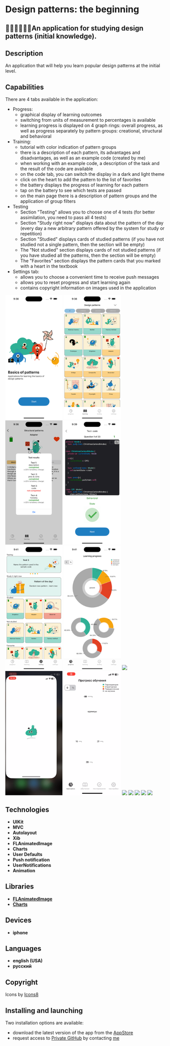 # Design patterns: the beginning

## 👩🏻‍🎓👨🏾‍🎓An application for studying design patterns (initial knowledge). 

## Description
 <p> An application that will help you learn popular design patterns at the initial level. </p>


## Capabilities
There are 4 tabs available in the application:
- Progress:
    - graphical display of learning outcomes
    - switching from units of measurement to percentages is available
    - learning progress is displayed on 4 graph rings: overall progress, as well as progress separately by pattern groups: creational, structural and behavioral
- Training:
    - tutorial with color indication of pattern groups
    - there is a description of each pattern, its advantages and disadvantages, as well as an example code (created by me)
    - when working with an example code, a description of the task and the result of the code are available
    - on the code tab, you can switch the display in a dark and light theme
    - click on the heart to add the pattern to the list of favorites
    - the battery displays the progress of learning for each pattern
    - tap on the battery to see which tests are passed
    - on the main page there is a description of pattern groups and the application of group filters
- Testing
    - Section "Testing" allows you to choose one of 4 tests (for better assimilation, you need to pass all 4 tests)
    - Section "Study right now" displays data about the pattern of the day (every day a new arbitrary pattern offered by the system for study or repetition)
    - Section "Studied" displays cards of studied patterns (if you have not studied not a single pattern, then the section will be empty)
    - The "Not studied" section displays cards of not studied patterns (if you have studied all the patterns, then the section will be empty)
    - The "Favorites" section displays the pattern cards that you marked with a heart in the textbook
- Settings tab:
    - allows you to choose a convenient time to receive push messages
    - allows you to reset progress and start learning again
    - contains copyright information on images used in the application

<p>
 <img style="width: 180px;" src="https://github.com/NovikovaOlga/novikovaolga/blob/main/App_appstore/Patterns/images_patterns/screen1.png">
 <img style="width: 180px;" src="https://github.com/NovikovaOlga/novikovaolga/blob/main/App_appstore/Patterns/images_patterns/screen2.png">
 <img style="width: 180px;" src="https://github.com/NovikovaOlga/novikovaolga/blob/main/App_appstore/Patterns/images_patterns/screen3.png">
 <img style="width: 180px;" src="https://github.com/NovikovaOlga/novikovaolga/blob/main/App_appstore/Patterns/images_patterns/screen4.png">
 <img style="width: 180px;" src="https://github.com/NovikovaOlga/novikovaolga/blob/main/App_appstore/Patterns/images_patterns/screen5.png">
 <img style="width: 180px;" src="https://github.com/NovikovaOlga/novikovaolga/blob/main/App_appstore/Patterns/images_patterns/screen6.png">
 <img style="width: 180px;" src="https://github.com/NovikovaOlga/novikovaolga/blob/main/App_appstore/Patterns/images_patterns/screen7.png">
 <img style="width: 180px;" src="https://github.com/NovikovaOlga/novikovaolga/blob/main/App_appstore/Patterns/gif_patterns/video1.gif">
 <img style="width: 180px;" src="https://github.com/NovikovaOlga/novikovaolga/blob/main/App_appstore/Patterns/gif_patterns/video2.gif">
 <img style="width: 180px;" src="https://github.com/NovikovaOlga/novikovaolga/blob/main/App_appstore/Patterns/gif_patterns/video3.gif">
 <img style="width: 180px;" src="https://github.com/NovikovaOlga/novikovaolga/blob/main/App_appstore/Patterns/gif_patterns/video4.gif">
 <img style="width: 180px;" src="https://github.com/NovikovaOlga/novikovaolga/blob/main/App_appstore/Patterns/gif_patterns/video5.gif">
 <img style="width: 180px;" src="https://github.com/NovikovaOlga/novikovaolga/blob/main/App_appstore/Patterns/gif_patterns/video6.gif">
 <img style="width: 180px;" src="https://github.com/NovikovaOlga/novikovaolga/blob/main/App_appstore/Patterns/gif_patterns/video7.gif">
 <p>

## Technologies
 - **UIKit**
 - **MVC** 
 - **Autolayout**
 - **Xib**
 - **FLAnimatedImage**
 - **Charts** 
 - **User Defaults**
 - **Push notification**
 - **UserNotifications**
 - **Animation**

## Libraries
 - **[FLAnimatedImage](https://github.com/Flipboard/FLAnimatedImage)**
 - **[Charts](https://github.com/danielgindi/Charts)**
  
## Devices
 - **iphone**

## Languages 
 - **english (USA)**
 - **русский** 

## Сopyright
 <td>Icons by <a href="https://icons8.ru">Icons8</a></td> 
  
## Installing and launching

Two installation options are available:
- download the latest version of the app from the [AppStore](https://apps.apple.com/us/app/design-patterns-the-beginning/id6445992650)
- request access to [Private GitHub](https://github.com/NovikovaOlga/Patterns_AppStore) by contacting [me](https://github.com/NovikovaOlga/novikovaolga/blob/main/README.md)
